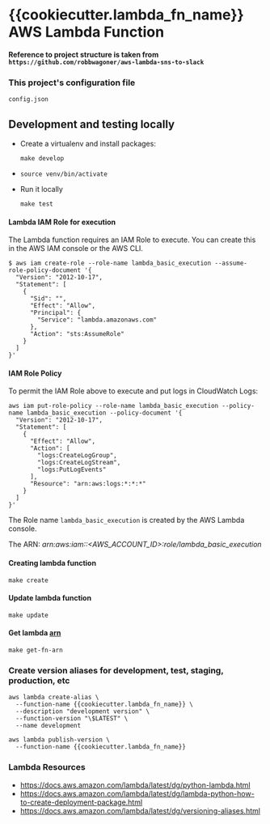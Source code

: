 # {{cookiecutter.lambda_fn_name}} AWS Lambda Function

**Reference to project structure is taken from `https://github.com/robbwagoner/aws-lambda-sns-to-slack`**

### This project's configuration file
`config.json`


## Development and testing locally

* Create a virtualenv and install packages: 
    ```shell
    make develop
    ```
* `source venv/bin/activate`

* Run it locally
    ```shell
    make test
    ```

#### Lambda IAM Role for execution

The Lambda function requires an IAM Role to execute.
You can create this in the AWS IAM console or the AWS CLI.

```shell
$ aws iam create-role --role-name lambda_basic_execution --assume-role-policy-document '{
  "Version": "2012-10-17",
  "Statement": [
    {
      "Sid": "",
      "Effect": "Allow",
      "Principal": {
        "Service": "lambda.amazonaws.com"
      },
      "Action": "sts:AssumeRole"
    }
  ]
}'
```

#### IAM Role Policy

To permit the IAM Role above to execute and put logs in CloudWatch Logs:

```shell
aws iam put-role-policy --role-name lambda_basic_execution --policy-name lambda_basic_execution --policy-document '{
  "Version": "2012-10-17",
  "Statement": [
    {
      "Effect": "Allow",
      "Action": [
        "logs:CreateLogGroup",
        "logs:CreateLogStream",
        "logs:PutLogEvents"
      ],
      "Resource": "arn:aws:logs:*:*:*"
    }
  ]
}'
```


The Role name `lambda_basic_execution` is created by the AWS Lambda console.

The ARN: *arn:aws:iam::<AWS_ACCOUNT_ID>:role/lambda_basic_execution*


#### Creating lambda function 
```shell
make create
```

#### Update lambda function 
```shell
make update
```

#### Get lambda [arn](https://docs.aws.amazon.com/general/latest/gr/aws-arns-and-namespaces.html)
```shell
make get-fn-arn
```


### Create version aliases for development, test, staging, production, etc

```shell
aws lambda create-alias \
  --function-name {{cookiecutter.lambda_fn_name}} \
  --description "development version" \
  --function-version "\$LATEST" \
  --name development
```

```shell
aws lambda publish-version \
  --function-name {{cookiecutter.lambda_fn_name}}
```



### Lambda Resources
* https://docs.aws.amazon.com/lambda/latest/dg/python-lambda.html
* https://docs.aws.amazon.com/lambda/latest/dg/lambda-python-how-to-create-deployment-package.html
* https://docs.aws.amazon.com/lambda/latest/dg/versioning-aliases.html

